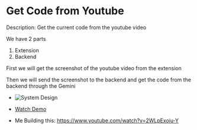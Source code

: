 # Get Code from Youtube

Description: Get the current code from the youtube video

We have 2 parts

1. Extension
2. Backend

First we will get the screenshot of the youtube video from the extension

Then we will send the screenshot to the backend and get the code from the backend through the Gemini

- ![System Design](https://github.com/ShubhamVsCode/getyoutubecode/assets/99742546/ef234de4-f43a-4fa0-b3db-7573e7b78325)

- [Watch Demo](https://www.loom.com/share/0cefb56e82cf47f591431e4665ce0957?sid=ca25c7e8-e048-4a0c-a0dc-943133b1420b)

- Me Building this: https://www.youtube.com/watch?v=2WLpExoiu-Y
